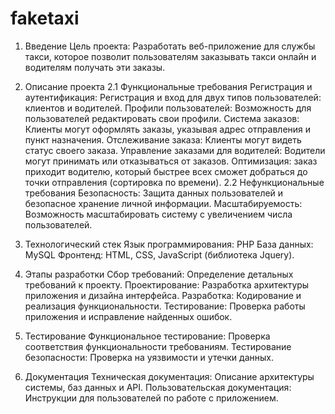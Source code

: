 # faketaxi

1. Введение Цель проекта: Разработать веб-приложение для службы такси, которое позволит пользователям заказывать такси онлайн и водителям получать эти заказы.

2. Описание проекта 2.1 Функциональные требования Регистрация и аутентификация: Регистрация и вход для двух типов пользователей: клиентов и водителей. Профили пользователей: Возможность для пользователей редактировать свои профили. Система заказов: Клиенты могут оформлять заказы, указывая адрес отправления и пункт назначения. Отслеживание заказа: Клиенты могут видеть статус своего заказа. Управление заказами для водителей: Водители могут принимать или отказываться от заказов. Оптимизация: заказ приходит водителю, который быстрее всех сможет добраться до точки отправления (сортировка по времени). 2.2 Нефункциональные требования Безопасность: Защита данных пользователей и безопасное хранение личной информации. Масштабируемость: Возможность масштабировать систему с увеличением числа пользователей.

3. Технологический стек Язык программирования: PHP База данных: MySQL Фронтенд: HTML, CSS, JavaScript (библиотека Jquery).

4. Этапы разработки Сбор требований: Определение детальных требований к проекту. Проектирование: Разработка архитектуры приложения и дизайна интерфейса. Разработка: Кодирование и реализация функциональности. Тестирование: Проверка работы приложения и исправление найденных ошибок.

5. Тестирование Функциональное тестирование: Проверка соответствия функциональности требованиям. Тестирование безопасности: Проверка на уязвимости и утечки данных.

6. Документация Техническая документация: Описание архитектуры системы, баз данных и API. Пользовательская документация: Инструкции для пользователей по работе с приложением.
